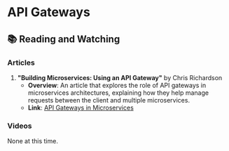 # API Gateways

## 📚 Reading and Watching

### Articles

1. **"Building Microservices: Using an API Gateway"** by Chris Richardson
   * **Overview**: An article that explores the role of API gateways in microservices architectures, explaining how they help manage requests between the client and multiple microservices.  
   * **Link**: [API Gateways in Microservices](https://microservices.io/patterns/apigateway.html)

### Videos

None at this time.


